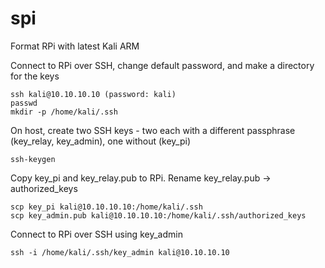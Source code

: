 # spi



Format RPi with latest Kali ARM

Connect to RPi over SSH, change default password, and make a directory for the keys

    ssh kali@10.10.10.10 (password: kali)
    passwd
    mkdir -p /home/kali/.ssh

On host, create two SSH keys - two each with a different passphrase (key_relay, key_admin), one without (key_pi)

    ssh-keygen

Copy key_pi and key_relay.pub to RPi. Rename key_relay.pub -> authorized_keys

    scp key_pi kali@10.10.10.10:/home/kali/.ssh
    scp key_admin.pub kali@10.10.10.10:/home/kali/.ssh/authorized_keys
    
Connect to RPi over SSH using key_admin

    ssh -i /home/kali/.ssh/key_admin kali@10.10.10.10
    

    
